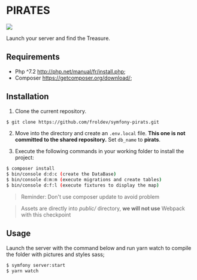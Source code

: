 # PIRATES

![](https://github.com/froldev/symfony-pirats/blob/master/presentation.png)

Launch your server and find the Treasure.

## Requirements

- Php ^7.2 http://php.net/manual/fr/install.php;
- Composer https://getcomposer.org/download/;

## Installation

1. Clone the current repository.

```bash
$ git clone https://github.com/froldev/symfony-pirats.git
```

2. Move into the directory and create an `.env.local` file.
   **This one is not committed to the shared repository.**
   Set `db_name` to **pirats**.

3. Execute the following commands in your working folder to install the project:

```bash
$ composer install
$ bin/console d:d:c (create the DataBase)
$ bin/console d:m:m (execute migrations and create tables)
$ bin/console d:f:l (execute fixtures to display the map)
```

> Reminder: Don't use composer update to avoid problem

> Assets are directly into _public/_ directory, **we will not use** Webpack with this checkpoint

## Usage

Launch the server with the command below and run yarn watch to compile the folder with pictures and styles sass;

```bash
$ symfony server:start
$ yarn watch
```
